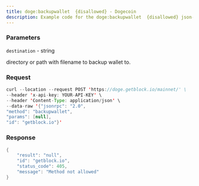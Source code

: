 ```yaml
---
title: doge:backupwallet  {disallowed} - Dogecoin
description: Example code for the doge:backupwallet  {disallowed} json-rpc method. Сomplete guide on how to use doge:backupwallet  {disallowed} json-rpc in GetBlock.io Web3 documentation.
---
```


### Parameters


`destination` - string

directory or path with filename to backup wallet to.

### Request

``` java
curl --location --request POST 'https://doge.getblock.io/mainnet/' \
--header 'x-api-key: YOUR-API-KEY' \
--header 'Content-Type: application/json' \
--data-raw '{"jsonrpc": "2.0",
"method": "backupwallet",
"params": [null],
"id": "getblock.io"}'
```

###  Response

``` java
{
    "result": "null",
    "id": "getblock.io",
    "status_code": 405,
    "message": "Method not allowed"
}
```

